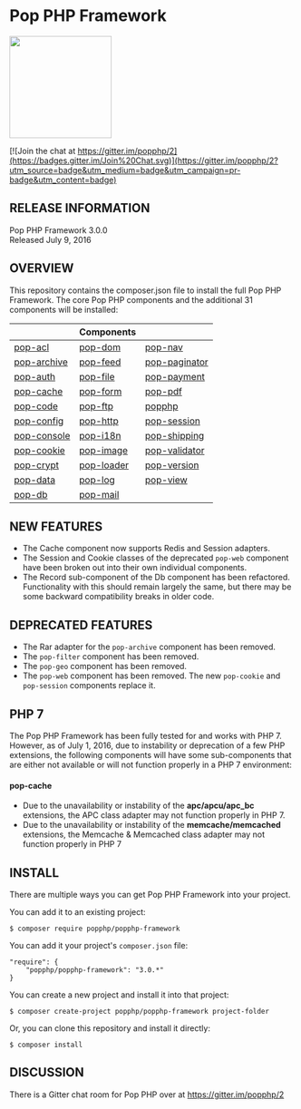 Pop PHP Framework
=================

<img src="http://www.popphp.org/img/pop-php-logo.png" width="180" height="180" />

[![Join the chat at https://gitter.im/popphp/2](https://badges.gitter.im/Join%20Chat.svg)](https://gitter.im/popphp/2?utm_source=badge&utm_medium=badge&utm_campaign=pr-badge&utm_content=badge)

RELEASE INFORMATION
-------------------
Pop PHP Framework 3.0.0  
Released July 9, 2016

OVERVIEW
--------
This repository contains the composer.json file to install the full Pop PHP Framework.
The core Pop PHP components and the additional 31 components will be installed:

|                                                      | Components                                         |                                                          |
|------------------------------------------------------|----------------------------------------------------|----------------------------------------------------------|
| [pop-acl](https://github.com/popphp/pop-acl)         | [pop-dom](https://github.com/popphp/pop-dom)       | [pop-nav](https://github.com/popphp/pop-nav)             |                                                                                                         
| [pop-archive](https://github.com/popphp/pop-archive) | [pop-feed](https://github.com/popphp/pop-feed)     | [pop-paginator](https://github.com/popphp/pop-paginator) |                                                                                                                              
| [pop-auth](https://github.com/popphp/pop-auth)       | [pop-file](https://github.com/popphp/pop-file)     | [pop-payment](https://github.com/popphp/pop-payment)     |                                                                                                                    
| [pop-cache](https://github.com/popphp/pop-cache)     | [pop-form](https://github.com/popphp/pop-form)     | [pop-pdf](https://github.com/popphp/pop-pdf)             |                                                                                                              
| [pop-code](https://github.com/popphp/pop-code)       | [pop-ftp](https://github.com/popphp/pop-ftp)       | [popphp](https://github.com/popphp/popphp)               |                                                                                                        
| [pop-config](https://github.com/popphp/pop-config)   | [pop-http](https://github.com/popphp/pop-http)     | [pop-session](https://github.com/popphp/pop-session)     |                                                                                                                        
| [pop-console](https://github.com/popphp/pop-console) | [pop-i18n](https://github.com/popphp/pop-i18n)     | [pop-shipping](https://github.com/popphp/pop-shipping)   |                                                                                                                            
| [pop-cookie](https://github.com/popphp/pop-cookie)   | [pop-image](https://github.com/popphp/pop-image)   | [pop-validator](https://github.com/popphp/pop-validator) |                                                                                                                              
| [pop-crypt](https://github.com/popphp/pop-crypt)     | [pop-loader](https://github.com/popphp/pop-loader) | [pop-version](https://github.com/popphp/pop-version)     |                                                                                                                          
| [pop-data](https://github.com/popphp/pop-data)       | [pop-log](https://github.com/popphp/pop-log)       | [pop-view](https://github.com/popphp/pop-view)           |                                                                                                            
| [pop-db](https://github.com/popphp/pop-db)           | [pop-mail](https://github.com/popphp/pop-mail)     |                                                          |                                                            

NEW FEATURES
------------

* The Cache component now supports Redis and Session adapters.
* The Session and Cookie classes of the deprecated `pop-web` component have been broken out into their own individual components.
* The Record sub-component of the Db component has been refactored. Functionality with this should remain largely the same,
  but there may be some backward compatibility breaks in older code.

DEPRECATED FEATURES
-------------------

* The Rar adapter for the `pop-archive` component has been removed.
* The `pop-filter` component has been removed.
* The `pop-geo` component has been removed.
* The `pop-web` component has been removed. The new `pop-cookie` and `pop-session` components replace it.

PHP 7
-----

The Pop PHP Framework has been fully tested for and works with PHP 7. However, as of July 1, 2016, due to
instability or deprecation of a few PHP extensions, the following components will have some sub-components
that are either not available or will not function properly in a PHP 7 environment:

#### pop-cache

- Due to the unavailability or instability of the **apc/apcu/apc_bc** extensions, the APC class adapter may not function properly in PHP 7.
- Due to the unavailability or instability of the **memcache/memcached** extensions, the Memcache & Memcached class adapter may not function properly in PHP 7

INSTALL
-------
There are multiple ways you can get Pop PHP Framework into your project.

You can add it to an existing project:

```console
$ composer require popphp/popphp-framework
```

You can add it your project's `composer.json` file:

    "require": {
        "popphp/popphp-framework": "3.0.*"
    }

You can create a new project and install it into that project:

```console
$ composer create-project popphp/popphp-framework project-folder
```

Or, you can clone this repository and install it directly:

```console
$ composer install
```

## DISCUSSION

There is a Gitter chat room for Pop PHP over at https://gitter.im/popphp/2
